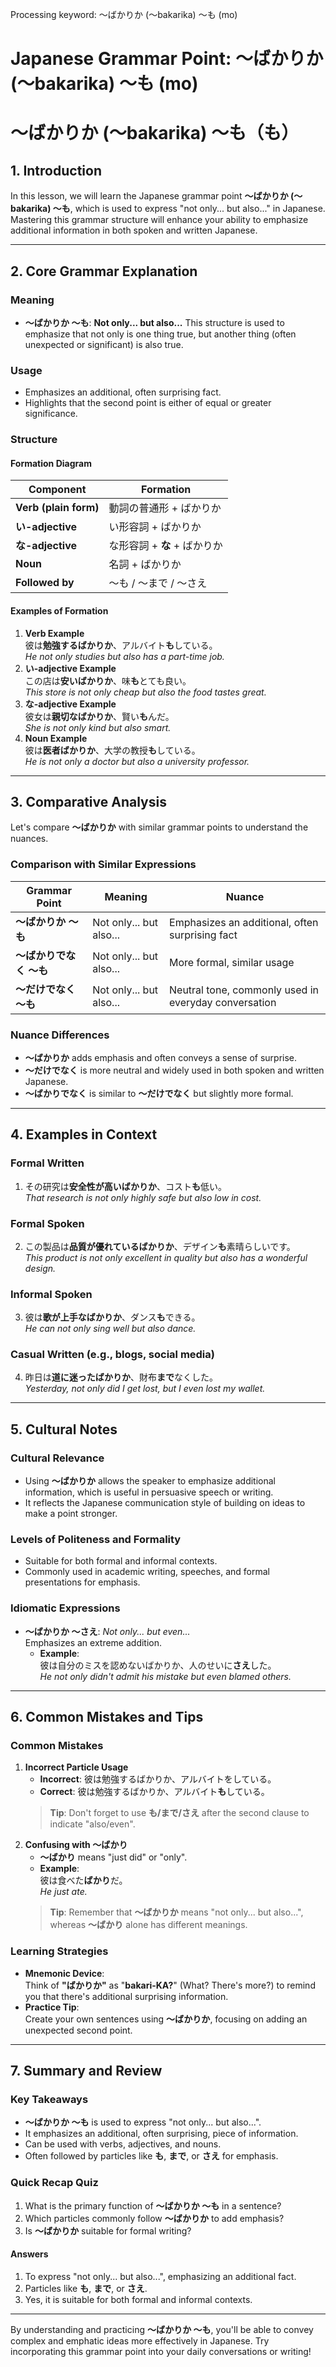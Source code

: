 Processing keyword: ～ばかりか (〜bakarika) ～も (mo)
# Japanese Grammar Point: ～ばかりか (〜bakarika) ～も (mo)
# ～ばかりか (〜bakarika) ～も（も）
## 1. Introduction
In this lesson, we will learn the Japanese grammar point **～ばかりか (～bakarika) ～も**, which is used to express "not only... but also..." in Japanese. Mastering this grammar structure will enhance your ability to emphasize additional information in both spoken and written Japanese.

---
## 2. Core Grammar Explanation
### Meaning
- **～ばかりか ～も**: **Not only... but also...**
This structure is used to emphasize that not only is one thing true, but another thing (often unexpected or significant) is also true.
### Usage
- Emphasizes an additional, often surprising fact.
- Highlights that the second point is either of equal or greater significance.
### Structure
#### Formation Diagram
| Component                      | Formation                            |
|--------------------------------|--------------------------------------|
| **Verb (plain form)**          | 動詞の普通形 + ばかりか                |
| **い-adjective**               | い形容詞 + ばかりか                   |
| **な-adjective**               | な形容詞 + **な** + ばかりか          |
| **Noun**                       | 名詞 + ばかりか                      |
| **Followed by**                | ～も / ～まで / ～さえ                 |
#### Examples of Formation
1. **Verb Example**  
   彼は**勉強するばかりか**、アルバイト**も**している。  
   *He not only studies but also has a part-time job.*
2. **い-adjective Example**  
   この店は**安いばかりか**、味**も**とても良い。  
   *This store is not only cheap but also the food tastes great.*
3. **な-adjective Example**  
   彼女は**親切なばかりか**、賢い**も**んだ。  
   *She is not only kind but also smart.*
4. **Noun Example**  
   彼は**医者ばかりか**、大学の教授**も**している。  
   *He is not only a doctor but also a university professor.*
---
## 3. Comparative Analysis
Let's compare **～ばかりか** with similar grammar points to understand the nuances.
### Comparison with Similar Expressions
| Grammar Point            | Meaning                   | Nuance                                            |
|--------------------------|---------------------------|----------------------------------------------------|
| **～ばかりか ～も**      | Not only... but also...   | Emphasizes an additional, often surprising fact    |
| **～ばかりでなく ～も**  | Not only... but also...   | More formal, similar usage                         |
| **～だけでなく ～も**    | Not only... but also...   | Neutral tone, commonly used in everyday conversation |
### Nuance Differences
- **～ばかりか** adds emphasis and often conveys a sense of surprise.
- **～だけでなく** is more neutral and widely used in both spoken and written Japanese.
- **～ばかりでなく** is similar to **～だけでなく** but slightly more formal.
---
## 4. Examples in Context
### Formal Written
1. その研究は**安全性が高いばかりか**、コスト**も**低い。  
   *That research is not only highly safe but also low in cost.*
### Formal Spoken
2. この製品は**品質が優れているばかりか**、デザイン**も**素晴らしいです。  
   *This product is not only excellent in quality but also has a wonderful design.*
### Informal Spoken
3. 彼は**歌が上手なばかりか**、ダンス**も**できる。  
   *He can not only sing well but also dance.*
### Casual Written (e.g., blogs, social media)
4. 昨日は**道に迷ったばかりか**、財布**まで**なくした。  
   *Yesterday, not only did I get lost, but I even lost my wallet.*
---
## 5. Cultural Notes
### Cultural Relevance
- Using **～ばかりか** allows the speaker to emphasize additional information, which is useful in persuasive speech or writing.
- It reflects the Japanese communication style of building on ideas to make a point stronger.
### Levels of Politeness and Formality
- Suitable for both formal and informal contexts.
- Commonly used in academic writing, speeches, and formal presentations for emphasis.
### Idiomatic Expressions
- **～ばかりか ～さえ**: *Not only... but even...*  
  Emphasizes an extreme addition.
  - **Example**:  
    彼は自分のミスを認めないばかりか、人のせいに**さえ**した。  
    *He not only didn't admit his mistake but even blamed others.*
---
## 6. Common Mistakes and Tips
### Common Mistakes
1. **Incorrect Particle Usage**
   - **Incorrect**: 彼は勉強するばかりか、アルバイトをしている。  
   - **Correct**: 彼は勉強するばかりか、アルバイト**も**している。
   > **Tip**: Don't forget to use **も/まで/さえ** after the second clause to indicate "also/even".
2. **Confusing with ～ばかり**
   - **～ばかり** means "just did" or "only".
   - **Example**:  
     彼は食べた**ばかり**だ。  
     *He just ate.*
   > **Tip**: Remember that **～ばかりか** means "not only... but also...", whereas **～ばかり** alone has different meanings.
### Learning Strategies
- **Mnemonic Device**:  
  Think of **"ばかりか"** as "**bakari-KA?**" (What? There's more?) to remind you that there's additional surprising information.
- **Practice Tip**:  
  Create your own sentences using **～ばかりか**, focusing on adding an unexpected second point.
---
## 7. Summary and Review
### Key Takeaways
- **～ばかりか ～も** is used to express "not only... but also...".
- It emphasizes an additional, often surprising, piece of information.
- Can be used with verbs, adjectives, and nouns.
- Often followed by particles like **も**, **まで**, or **さえ** for emphasis.
### Quick Recap Quiz
1. What is the primary function of **～ばかりか ～も** in a sentence?
2. Which particles commonly follow **～ばかりか** to add emphasis?
3. Is **～ばかりか** suitable for formal writing?
#### Answers
1. To express "not only... but also...", emphasizing an additional fact.
2. Particles like **も**, **まで**, or **さえ**.
3. Yes, it is suitable for both formal and informal contexts.
---
By understanding and practicing **～ばかりか ～も**, you'll be able to convey complex and emphatic ideas more effectively in Japanese. Try incorporating this grammar point into your daily conversations or writing!
